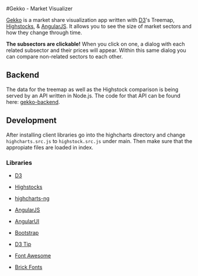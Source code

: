 #Gekko - Market Visualizer

[Gekko][1] is a market share visualization app written with [D3][2]'s Treemap, [Highstocks][3], & [AngularJS][4]. It allows you to see the size of market sectors and how they change through time.

**The subsectors are clickable!** When you click on one, a dialog with each related subsector and their prices will appear. Within this same dialog you can compare non-related sectors to each other.

## Backend
The data for the treemap as well as the Highstock comparison is being served by an API written in Node.js. The code for that API can be found here: [gekko-backend][5].


## Development
After installing client libraries go into the highcharts directory and change `highcharts.src.js` to `highstock.src.js` under main. Then make sure that the appropiate files are loaded in index. 

### Libraries
- [D3][6]
- [Highstocks][7] 
- [highcharts-ng][8]
- [AngularJS][9]
- [AngularUI][10]
- [Bootstrap][11]
- [D3 Tip][12]
- [Font Awesome][13]
- [Brick Fonts][14] 


  [1]: http://emils.github.io/gekko/
  [2]: https://github.com/mbostock/d3
  [3]: https://github.com/highslide-software/highcharts.com
  [4]: https://github.com/angular/angular.js
  [5]: https://github.com/EmilS/gekko-backend
  [6]: https://github.com/mbostock/d3
  [7]: https://github.com/highslide-software/highcharts.com
  [8]: https://github.com/pablojim/highcharts-ng
  [9]: https://github.com/angular/angular.js
  [10]: http://angular-ui.github.io/
  [11]: http://getbootstrap.com/
  [12]: https://github.com/Caged/d3-tip
  [13]: http://fortawesome.github.io/Font-Awesome/
  [14]: http://brick.im/